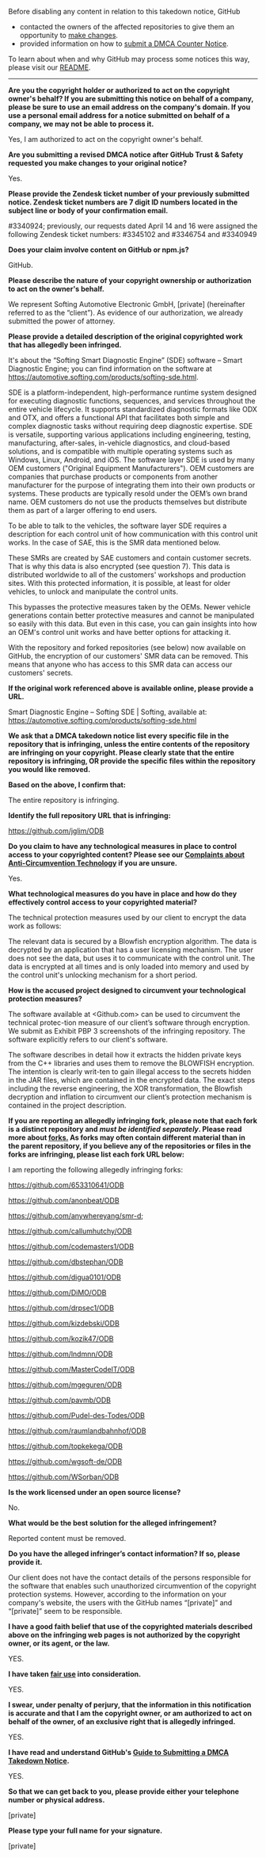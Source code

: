 Before disabling any content in relation to this takedown notice, GitHub
- contacted the owners of the affected repositories to give them an opportunity to [make changes](https://docs.github.com/en/github/site-policy/dmca-takedown-policy#a-how-does-this-actually-work).
- provided information on how to [submit a DMCA Counter Notice](https://docs.github.com/en/articles/guide-to-submitting-a-dmca-counter-notice).

To learn about when and why GitHub may process some notices this way, please visit our [README](https://github.com/github/dmca/blob/master/README.md#anatomy-of-a-takedown-notice).

---

**Are you the copyright holder or authorized to act on the copyright owner's behalf? If you are submitting this notice on behalf of a company, please be sure to use an email address on the company's domain. If you use a personal email address for a notice submitted on behalf of a company, we may not be able to process it.**

Yes, I am authorized to act on the copyright owner's behalf.

**Are you submitting a revised DMCA notice after GitHub Trust & Safety requested you make changes to your original notice?**

Yes.

**Please provide the Zendesk ticket number of your previously submitted notice. Zendesk ticket numbers are 7 digit ID numbers located in the subject line or body of your confirmation email.**

#3340924; previously, our requests dated April 14 and 16 were assigned the following Zendesk ticket numbers: #3345102 and #3346754 and #3340949

**Does your claim involve content on GitHub or npm.js?**

GitHub.

**Please describe the nature of your copyright ownership or authorization to act on the owner's behalf.**

We represent Softing Automotive Electronic GmbH, [private] (hereinafter referred to as the “client”). As evidence of our authorization, we already submitted the power of attorney.

**Please provide a detailed description of the original copyrighted work that has allegedly been infringed.**

It's about the “Softing Smart Diagnostic Engine” (SDE) software – Smart Diagnostic Engine; you can find information on the software at https://automotive.softing.com/products/softing-sde.html.

SDE is a platform-independent, high-performance runtime system designed for executing diagnostic functions, sequences, and services throughout the entire vehicle lifecycle. It supports standardized diagnostic formats like ODX and OTX, and offers a functional API that facilitates both simple and complex diagnostic tasks without requiring deep diagnostic expertise. SDE is versatile, supporting various applications including engineering, testing, manufacturing, after-sales, in-vehicle diagnostics, and cloud-based solutions, and is compatible with multiple operating systems such as Windows, Linux, Android, and iOS. The software layer SDE is used by many OEM customers ("Original Equipment Manufacturers"). OEM customers are companies that purchase products or components from another manufacturer for the purpose of integrating them into their own products or systems. These products are typically resold under the OEM’s own brand name. OEM customers do not use the products themselves but distribute them as part of a larger offering to end users.

To be able to talk to the vehicles, the software layer SDE requires a description for each control unit of how communication with this control unit works. In the case of SAE, this is the SMR data mentioned below.

These SMRs are created by SAE customers and contain customer secrets. That is why this data is also encrypted (see question 7). This data is distributed worldwide to all of the customers' workshops and production sites. With this protected information, it is possible, at least for older vehicles, to unlock and manipulate the control units.

This bypasses the protective measures taken by the OEMs. Newer vehicle generations contain better protective measures and cannot be manipulated so easily with this data. But even in this case, you can gain insights into how an OEM's control unit works and have better options for attacking it.

With the repository and forked repositories (see below) now available on GitHub, the encryption of our customers' SMR data can be removed. This means that anyone who has access to this SMR data can access our customers' secrets.

**If the original work referenced above is available online, please provide a URL.**

Smart Diagnostic Engine – Softing SDE | Softing, available at: https://automotive.softing.com/products/softing-sde.html

**We ask that a DMCA takedown notice list every specific file in the repository that is infringing, unless the entire contents of the repository are infringing on your copyright. Please clearly state that the entire repository is infringing, OR provide the specific files within the repository you would like removed.**

**Based on the above, I confirm that:**

The entire repository is infringing.

**Identify the full repository URL that is infringing:**

https://github.com/jglim/ODB

**Do you claim to have any technological measures in place to control access to your copyrighted content? Please see our <a href="https://docs.github.com/articles/guide-to-submitting-a-dmca-takedown-notice#complaints-about-anti-circumvention-technology">Complaints about Anti-Circumvention Technology</a> if you are unsure.**

Yes.

**What technological measures do you have in place and how do they effectively control access to your copyrighted material?**

The technical protection measures used by our client to encrypt the data work as follows:

The relevant data is secured by a Blowfish encryption algorithm. The data is decrypted by an application that has a user licensing mechanism. The user does not see the data, but uses it to communicate with the control unit. The data is encrypted at all times and is only loaded into memory and used by the control unit's unlocking mechanism for a short period.

**How is the accused project designed to circumvent your technological protection measures?**

The software available at <Github.com> can be used to circumvent the technical protec-tion measure of our client’s software through encryption. We submit as Exhibit PBP 3 screenshots of the infringing repository. The software explicitly refers to our client's software.

The software describes in detail how it extracts the hidden private keys from the C++ libraries and uses them to remove the BLOWFISH encryption. The intention is clearly writ-ten to gain illegal access to the secrets hidden in the JAR files, which are contained in the encrypted data. The exact steps including the reverse engineering, the XOR transformation, the Blowfish decryption and inflation to circumvent our client’s protection mechanism is contained in the project description.

**If you are reporting an allegedly infringing fork, please note that each fork is a distinct repository and <i>must be identified separately</i>. Please read more about <a href="https://docs.github.com/articles/dmca-takedown-policy#b-what-about-forks-or-whats-a-fork">forks.</a> As forks may often contain different material than in the parent repository, if you believe any of the repositories or files in the forks are infringing, please list each fork URL below:**

I am reporting the following allegedly infringing forks:

https://github.com/653310641/ODB

https://github.com/anonbeat/ODB

https://github.com/anywhereyang/smr-d;

https://github.com/callumhutchy/ODB

https://github.com/codemasters1/ODB

https://github.com/dbstephan/ODB

https://github.com/digua0101/ODB

https://github.com/DiMO/ODB

https://github.com/drpsec1/ODB

https://github.com/kizdebski/ODB

https://github.com/kozik47/ODB

https://github.com/lndmnn/ODB

https://github.com/MasterCodeIT/ODB

https://github.com/mgeguren/ODB

https://github.com/pavmb/ODB

https://github.com/Pudel-des-Todes/ODB

https://github.com/raumlandbahnhof/ODB

https://github.com/topkekega/ODB

https://github.com/wgsoft-de/ODB

https://github.com/WSorban/ODB

**Is the work licensed under an open source license?**

No.

**What would be the best solution for the alleged infringement?**

Reported content must be removed.

**Do you have the alleged infringer’s contact information? If so, please provide it.**

Our client does not have the contact details of the persons responsible for the software that enables such unauthorized circumvention of the copyright protection systems. However, according to the information on your company's website, the users with the GitHub names “[private]” and “[private]” seem to be responsible.

**I have a good faith belief that use of the copyrighted materials described above on the infringing web pages is not authorized by the copyright owner, or its agent, or the law.**

YES.

**I have taken <a href="https://www.lumendatabase.org/topics/22">fair use</a> into consideration.**

YES.

**I swear, under penalty of perjury, that the information in this notification is accurate and that I am the copyright owner, or am authorized to act on behalf of the owner, of an exclusive right that is allegedly infringed.**

YES.

**I have read and understand GitHub's <a href="https://docs.github.com/articles/guide-to-submitting-a-dmca-takedown-notice/">Guide to Submitting a DMCA Takedown Notice</a>.**

YES.

**So that we can get back to you, please provide either your telephone number or physical address.**

[private]

**Please type your full name for your signature.**

[private]

